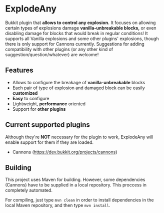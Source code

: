 # ExplodeAny
Bukkit plugin that **allows to control any explosion.** It focuses on allowing certain types of explosions damage **vanilla-unbreakable blocks,** or even disabling damage for blocks that would break in regular conditions!
It supports all Vanilla explosions and some other plugins' explosions, though there is only support for Cannons currently. Suggestions for adding compatibility with other plugins (or any other kind of suggestion/question/whatever) are welcome!

## Features
 - Allows to configure the breakage of **vanilla-unbreakable** blocks
 - Each pair of type of explosion and damaged block can be easily **customized**
 - **Easy** to configure
 - Lightweight, **performance** oriented
 - Support for **other plugins**

## Current supported plugins
Although they're **NOT** necessary for the plugin to work, ExplodeAny will enable support for them if they are loaded.

 - Cannons (https://dev.bukkit.org/projects/cannons)

## Building
This project uses Maven for building. However, some dependencies (Cannons) have to be supplied in a local repository. This proccess in completely automated.

For compiling, just type `mvn clean` in order to install dependencies in the local Maven repository, and then type `mvn install`.

